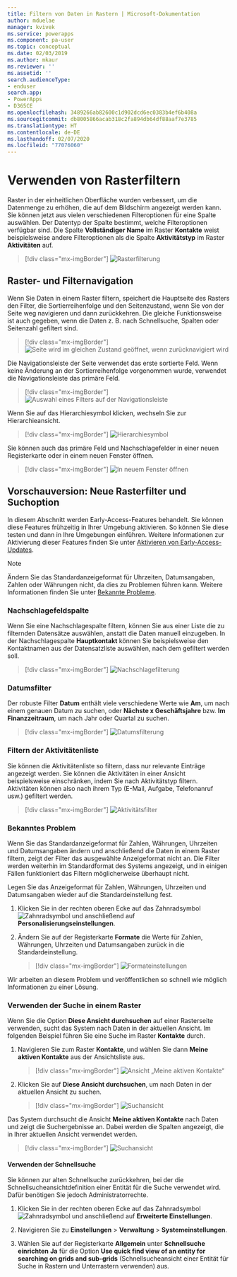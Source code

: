 ```yaml
---
title: Filtern von Daten in Rastern | Microsoft-Dokumentation
author: mduelae
manager: kvivek
ms.service: powerapps
ms.component: pa-user
ms.topic: conceptual
ms.date: 02/03/2019
ms.author: mkaur
ms.reviewer: ''
ms.assetid: ''
search.audienceType:
- enduser
search.app:
- PowerApps
- D365CE
ms.openlocfilehash: 3489266ab82600c1d902dcd6ec0383b4ef6b408a
ms.sourcegitcommit: db8005866acab318c2fa894db64df88aaf7e3785
ms.translationtype: HT
ms.contentlocale: de-DE
ms.lasthandoff: 02/07/2020
ms.locfileid: "77076060"
---
```

# <a name="use-grid-filters"></a>Verwenden von Rasterfiltern 

Raster in der einheitlichen Oberfläche wurden verbessert, um die Datenmenge zu erhöhen, die auf dem Bildschirm angezeigt werden kann. Sie können jetzt aus vielen verschiedenen Filteroptionen für eine Spalte auswählen. Der Datentyp der Spalte bestimmt, welche Filteroptionen verfügbar sind. Die Spalte **Vollständiger Name** im Raster **Kontakte** weist beispielsweise andere Filteroptionen als die Spalte **Aktivitätstyp** im Raster **Aktivitäten** auf.


   > [!div class="mx-imgBorder"]
   > ![Rasterfilterung](media/filter-options.png "Rasterfilterung")
   

## <a name="grid-and-filter-navigation"></a>Raster- und Filternavigation

Wenn Sie Daten in einem Raster filtern, speichert die Hauptseite des Rasters den Filter, die Sortierreihenfolge und den Seitenzustand, wenn Sie von der Seite weg navigieren und dann zurückkehren. Die gleiche Funktionsweise ist auch gegeben, wenn die Daten z. B. nach Schnellsuche, Spalten oder Seitenzahl gefiltert sind. 

   > [!div class="mx-imgBorder"]
   > ![Seite wird im gleichen Zustand geöffnet, wenn zurücknavigiert wird](media/grid-remember-state-on-back-navigate.gif "Seite wird im gleichen Zustand geöffnet, wenn zurücknavigiert wird")

Die Navigationsleiste der Seite verwendet das erste sortierte Feld. Wenn keine Änderung an der Sortierreihenfolge vorgenommen wurde, verwendet die Navigationsleiste das primäre Feld.

   > [!div class="mx-imgBorder"]
   > ![Auswahl eines Filters auf der Navigationsleiste](media/jumpbar-filter-on-sorted-column.gif "Auswahl eines Filters auf der Navigationsleiste")
  
Wenn Sie auf das Hierarchiesymbol klicken, wechseln Sie zur Hierarchieansicht.

   > [!div class="mx-imgBorder"]
   > ![Hierarchiesymbol](media/grid-row-hierarchy-icon.png "Hierarchiesymbol")

Sie können auch das primäre Feld und Nachschlagefelder in einer neuen Registerkarte oder in einem neuen Fenster öffnen.

   > [!div class="mx-imgBorder"]
   > ![In neuem Fenster öffnen](media/newtab.png "In neuem Fenster öffnen")
  

## <a name="preview-new-grid-filters-and-search-option"></a>Vorschauversion: Neue Rasterfilter und Suchoption

In diesem Abschnitt werden Early-Access-Features behandelt. Sie können diese Features frühzeitig in Ihrer Umgebung aktivieren. So können Sie diese testen und dann in Ihre Umgebungen einführen. Weitere Informationen zur Aktivierung dieser Features finden Sie unter [Aktivieren von Early-Access-Updates](https://docs.microsoft.com/power-platform/admin/opt-in-early-access-updates).


   > [!NOTE]
   > Ändern Sie das Standardanzeigeformat für Uhrzeiten, Datumsangaben, Zahlen oder Währungen nicht, da dies zu Problemen führen kann. Weitere Informationen finden Sie unter [Bekannte Probleme](https://docs.microsoft.com/powerapps/user/grid-filters#known-issue).

### <a name="lookup-field-column"></a>Nachschlagefeldspalte

Wenn Sie eine Nachschlagespalte filtern, können Sie aus einer Liste die zu filternden Datensätze auswählen, anstatt die Daten manuell einzugeben. In der Nachschlagespalte **Hauptkontakt** können Sie beispielsweise den Kontaktnamen aus der Datensatzliste auswählen, nach dem gefiltert werden soll.

   > [!div class="mx-imgBorder"]
   > ![Nachschlagefilterung](media/lookup-filter.png "Nachschlagefilterung")

### <a name="date-filter"></a>Datumsfilter

Der robuste Filter **Datum** enthält viele verschiedene Werte wie **Am**, um nach einem genauen Datum zu suchen, oder **Nächste x Geschäftsjahre** bzw. **Im Finanzzeitraum**, um nach Jahr oder Quartal zu suchen.

   > [!div class="mx-imgBorder"]
   > ![Datumsfilterung](media/date-filter.png "Datumsfilterung")

### <a name="filter-the-list-of-activities"></a>Filtern der Aktivitätenliste

Sie können die Aktivitätenliste so filtern, dass nur relevante Einträge angezeigt werden. Sie können die Aktivitäten in einer Ansicht beispielsweise einschränken, indem Sie nach Aktivitätstyp filtern. Aktivitäten können also nach ihrem Typ (E-Mail, Aufgabe, Telefonanruf usw.) gefiltert werden.


   > [!div class="mx-imgBorder"]
   > ![Aktivitätsfilter](media/activity_filter.png "Aktivitätsfilter")


### <a name="known-issue"></a>Bekanntes Problem

Wenn Sie das Standardanzeigeformat für Zahlen, Währungen, Uhrzeiten und Datumsangaben ändern und anschließend die Daten in einem Raster filtern, zeigt der Filter das ausgewählte Anzeigeformat nicht an. Die Filter werden weiterhin im Standardformat des Systems angezeigt, und in einigen Fällen funktioniert das Filtern möglicherweise überhaupt nicht. 

Legen Sie das Anzeigeformat für Zahlen, Währungen, Uhrzeiten und Datumsangaben wieder auf die Standardeinstellung fest. 

1. Klicken Sie in der rechten oberen Ecke auf das Zahnradsymbol ![Zahnradsymbol](media/selection-rule-gear-button.png) und anschließend auf **Personalisierungseinstellungen**.

2. Ändern Sie auf der Registerkarte **Formate** die Werte für Zahlen, Währungen, Uhrzeiten und Datumsangaben zurück in die Standardeinstellung.

    > [!div class="mx-imgBorder"] 
    > ![Formateinstellungen](media/default-format.png "Formateinstellungen")
    
Wir arbeiten an diesem Problem und veröffentlichen so schnell wie möglich Informationen zu einer Lösung.

  
### <a name="use-search-on-a-grid"></a>Verwenden der Suche in einem Raster

Wenn Sie die Option **Diese Ansicht durchsuchen** auf einer Rasterseite verwenden, sucht das System nach Daten in der aktuellen Ansicht. Im folgenden Beispiel führen Sie eine Suche im Raster **Kontakte** durch.

1. Navigieren Sie zum Raster **Kontakte**, und wählen Sie dann **Meine aktiven Kontakte** aus der Ansichtsliste aus.

    > [!div class="mx-imgBorder"]
    > ![Ansicht „Meine aktiven Kontakte“](media/myactive-contacts-view.png "Ansicht „Meine aktiven Kontakte“")

2. Klicken Sie auf **Diese Ansicht durchsuchen**, um nach Daten in der aktuellen Ansicht zu suchen.

    > [!div class="mx-imgBorder"]
    > ![Suchansicht](media/search-view.png "Diese Ansicht durchsuchen")

Das System durchsucht die Ansicht **Meine aktiven Kontakte** nach Daten und zeigt die Suchergebnisse an. Dabei werden die Spalten angezeigt, die in Ihrer aktuellen Ansicht verwendet werden.

   > [!div class="mx-imgBorder"]
   > ![Suchansicht](media/search-view2.png "Suchergebnisse des Befehls „Diese Ansicht durchsuchen“")


#### <a name="use-the-quick-find-search-experience"></a>Verwenden der Schnellsuche

Sie können zur alten Schnellsuche zurückkehren, bei der die Schnellsucheansichtdefinition einer Entität für die Suche verwendet wird. Dafür benötigen Sie jedoch Administratorrechte.

1. Klicken Sie in der rechten oberen Ecke auf das Zahnradsymbol ![Zahnradsymbol](media/selection-rule-gear-button.png) und anschließend auf **Erweiterte Einstellungen**.

2. Navigieren Sie zu **Einstellungen** > **Verwaltung** > **Systemeinstellungen**.

3. Wählen Sie auf der Registerkarte **Allgemein** unter **Schnellsuche einrichten** **Ja** für die Option **Use quick find view of an entity for searching on grids and sub-grids** (Schnellsucheansicht einer Entität für Suche in Rastern und Unterrastern verwenden) aus.



